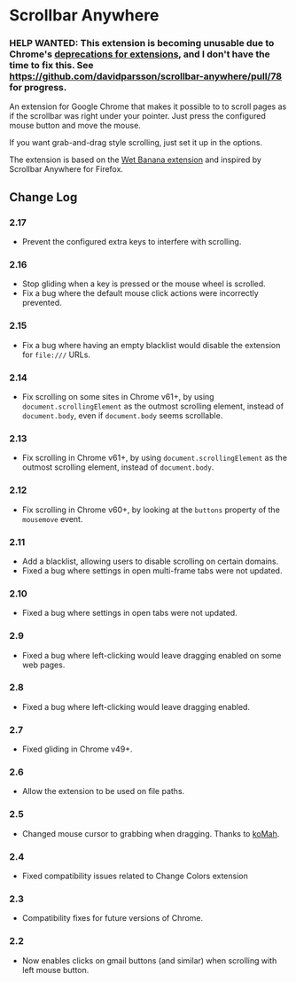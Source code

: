 # Scrollbar Anywhere

### **HELP WANTED:** This extension is becoming unusable due to Chrome's [deprecations for extensions](https://developer.chrome.com/docs/extensions/develop/migrate/what-is-mv3), and I don't have the time to fix this. See https://github.com/davidparsson/scrollbar-anywhere/pull/78 for progress.

An extension for Google Chrome that makes it possible to to scroll pages as if the scrollbar was right under your pointer. Just press the configured mouse button and move the mouse.

If you want grab-and-drag style scrolling, just set it up in the options.

The extension is based on the [Wet Banana extension](https://github.com/jedediah/wetbanana) and inspired by Scrollbar Anywhere for Firefox.

## Change Log

### 2.17

- Prevent the configured extra keys to interfere with scrolling.

### 2.16

- Stop gliding when a key is pressed or the mouse wheel is scrolled.
- Fix a bug where the default mouse click actions were incorrectly prevented.

### 2.15

- Fix a bug where having an empty blacklist would disable the extension for `file:///` URLs.

### 2.14

- Fix scrolling on some sites in Chrome v61+, by using `document.scrollingElement` as the outmost scrolling element, instead of `document.body`, even if `document.body` seems scrollable.

### 2.13

- Fix scrolling in Chrome v61+, by using `document.scrollingElement` as the outmost scrolling element, instead of `document.body`.

### 2.12

- Fix scrolling in Chrome v60+, by looking at the `buttons` property of the `mousemove` event.

### 2.11

- Add a blacklist, allowing users to disable scrolling on certain domains.
- Fixed a bug where settings in open multi-frame tabs were not updated.

### 2.10

- Fixed a bug where settings in open tabs were not updated.

### 2.9

- Fixed a bug where left-clicking would leave dragging enabled on some web pages.

### 2.8

- Fixed a bug where left-clicking would leave dragging enabled.

### 2.7

- Fixed gliding in Chrome v49+.

### 2.6

- Allow the extension to be used on file paths.

### 2.5

- Changed mouse cursor to grabbing when dragging. Thanks to [koMah](https://github.com/koMah).

### 2.4

- Fixed compatibility issues related to Change Colors extension

### 2.3

- Compatibility fixes for future versions of Chrome.

### 2.2

- Now enables clicks on gmail buttons (and similar) when scrolling with left mouse button.
